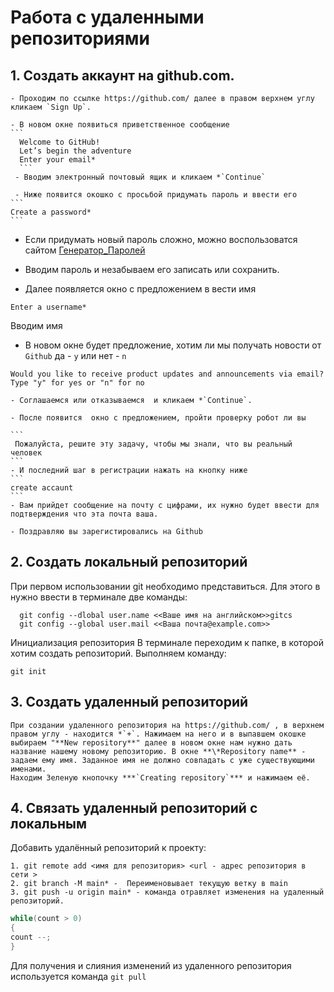 # **Работа с удаленными репозиториями**
## 1. Создать аккаунт на github.com.

    - Проходим по ссылке https://github.com/ далее в правом верхнем углу кликаем `Sign Up`.
    
    - В новом окне появиться приветственное сообщение
    ```  
      Welcome to GitHub!
      Let’s begin the adventure
      Enter your email* 
      ```
     - Вводим электронный почтовый ящик и кликаем *`Continue`
    
     - Ниже появится окошко с просьбой придумать пароль и ввести его
    ```
    Create a password*
    ```
   - Если придумать новый пароль сложно, можно воспользоватся сайтом [Генератор_Паролей](http://www.onlinepasswordgenerator.ru/)
   - Вводим пароль и незабываем его записать или сохранить.
   
   - Далее появляется  окно с предложением в вести имя 
   ```
   Enter a username*
   ```
   Вводим имя

   - В новом окне будет предложение, хотим ли мы получать новости от `Github`   да - `y` или нет - `n`
  
   ```
   Would you like to receive product updates and announcements via email?
   Type "y" for yes or "n" for no
   ```
    - Соглашаемся или отказываемся  и кликаем *`Continue`.
    
    - После появится  окно с предложением, пройти проверку робот ли вы
    
    ```
     Пожалуйста‚ решите эту задачу‚ чтобы мы знали‚ что вы реальный человек
    ```
    - И последний шаг в регистрации нажать на кнопку ниже 
    ```
    create accaunt
    ```
    - Вам прийдет сообщение на почту с цифрами, их нужно будет ввести для подтверждения что эта почта ваша.
    
    - Поздравляю вы зарегистировались на Github 
## 2.  Создать локальный репозиторий
   При первом использовании git необходимо представиться. Для этого в нужно ввести в терминале две команды:
  ```
    git config --dlobal user.name <<Ваше имя на английском>>gitcs
    git config --global user.mail <<Ваша почта@example.com>>
  ```
  Инициализация репозитория
  В терминале переходим к папке, в которой хотим создать репозиторий. Выполняем команду: 
  ```
  git init
  ```
## 3. Создать удаленный репозиторий

    При создании удаленного репозитория на https://github.com/ , в верхнем правом углу - находится *`+`. Нажимаем на него и в выпавшем окошке выбираем "**New repository**" далее в новом окне нам нужно дать название нашему новому репозиторию. В окне **\*Repository name** - задаем ему имя. Заданное имя не должно совпадать с уже существующими именами.
    Находим Зеленую кнопочку ***`Creating repository`*** и нажимаем её. 
    
## 4. Связать удаленный репозиторий с локальным
Добавить удалённый репозиторий к проекту:
   ```
   1. git remote add <имя для репозитория> <url - адрес репозитория в сети >
   2. git branch -M main* -  Переименовывает текущую ветку в main
   3. git push -u origin main* - команда отравляет изменения на удаленный репозиторий. 
   ```
  ```C#
  while(count > 0)
{
count --;
}
```
Для получения и слияния изменений из удаленного репозитория используется команда `git pull`
  
